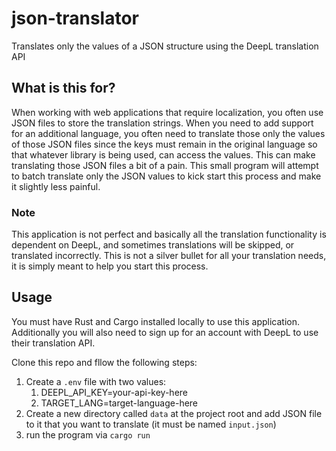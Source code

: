 # json-translator
Translates only the values of a JSON structure using the DeepL translation API

## What is this for?
When working with web applications that require localization, you often use JSON files to store the translation strings. 
When you need to add support for an additional language, you often need to translate those only the values of those JSON 
files since the keys must remain in the original language so that whatever library is being used, can access the values.
This can make translating those JSON files a bit of a pain. This small program will attempt to batch translate only the
JSON values to kick start this process and make it slightly less painful.

### Note
This application is not perfect and basically all the translation functionality is dependent on DeepL, and sometimes translations will be skipped, or translated incorrectly.
This is not a silver bullet for all your translation needs, it is simply meant to help you start this process.

## Usage
You must have Rust and Cargo installed locally to use this application. Additionally you will also need to sign up for an
account with DeepL to use their translation API.

Clone this repo and fllow the following steps:

1. Create a `.env` file with two values:
     1. DEEPL_API_KEY=your-api-key-here
     2. TARGET_LANG=target-language-here
2. Create a new directory called `data` at the project root and add JSON file to it that you want to translate (it must be named `input.json`)
3. run the program via `cargo run`

